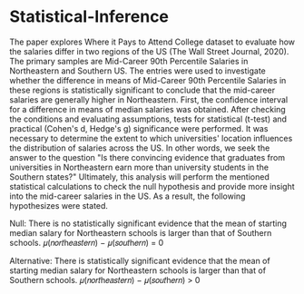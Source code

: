 # Statistical-Inference

The paper explores Where it Pays to Attend College dataset to evaluate how the salaries differ in two regions of the US (The Wall Street Journal, 2020). The primary samples are Mid-Career 90th Percentile Salaries in Northeastern and Southern US. The entries were used to investigate whether the difference in means of Mid-Career 90th Percentile Salaries in these regions is statistically significant to conclude that the mid-career salaries are generally higher in Northeastern. First, the confidence interval for a difference in means of median salaries was obtained. After checking the conditions and evaluating assumptions, tests for statistical (t-test) and practical (Cohen's d, Hedge's g) significance were performed. It was necessary to determine the extent to which universities' location influences the distribution of salaries across the US. In other words, we seek the answer to the question "Is there convincing evidence that graduates from universities in Northeastern earn more than university students in the Southern states?" Ultimately, this analysis will perform the mentioned statistical calculations to check the null hypothesis and provide more insight into the mid-career salaries in the US. As a result, the following hypothesizes were stated.

Null: There is no statistically significant evidence that the mean of starting median salary for Northeastern schools is larger than that of Southern schools.
𝜇(𝑛𝑜𝑟𝑡h𝑒𝑎𝑠𝑡𝑒𝑟𝑛) − 𝜇(𝑠𝑜𝑢𝑡h𝑒𝑟𝑛) = 0

Alternative: There is statistically significant evidence that the mean of starting median salary for Northeastern schools is larger than that of Southern schools.
𝜇(𝑛𝑜𝑟𝑡h𝑒𝑎𝑠𝑡𝑒𝑟𝑛) − 𝜇(𝑠𝑜𝑢𝑡h𝑒𝑟𝑛) > 0

